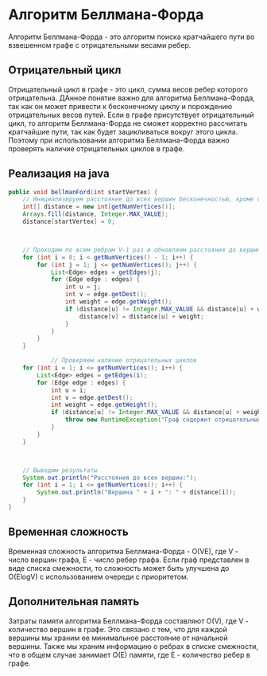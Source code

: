 # Алгоритм Беллмана-Форда

Алгоритм Беллмана-Форда - это алгоритм поиска кратчайшего пути во взвешенном графе с отрицательными весами ребер.

## Отрицательный цикл

Отрицательный цикл в графе - это цикл, сумма весов ребер которого отрицательна. ДАнное понятие важно для алгоритма Беллмана-Форда, так как он может привести к бесконечному циклу и порождению отрицательных весов путей. Если в графе присутствует отрицательный цикл, то алгоритм Беллмана-Форда не сможет корректно рассчитать кратчайшие пути, так как будет зацикливаться вокруг этого цикла. Поэтому при использовании алгоритма Беллмана-Форда важно проверять наличие отрицательных циклов в графе.

## Реализация на java

```java
public void bellmanFord(int startVertex) {
    // Инициализируем расстояние до всех вершин бесконечностью, кроме стартовой вершины
    int[] distance = new int[getNumVertices()];
    Arrays.fill(distance, Integer.MAX_VALUE);
    distance[startVertex] = 0;



    // Проходим по всем ребрам V-1 раз и обновляем расстояния до вершин
    for (int i = 0; i < getNumVertices() - 1; i++) {
        for (int j = 1; j <= getNumVertices(); j++) {
            List<Edge> edges = getEdges(j);
            for (Edge edge : edges) {
                int u = j;
                int v = edge.getDest();
                int weight = edge.getWeight();
                if (distance[u] != Integer.MAX_VALUE && distance[u] + weight < distance[v]) {
                    distance[v] = distance[u] + weight;
                }
            }
        }
    }

            // Проверяем наличие отрицательных циклов
    for (int i = 1; i <= getNumVertices(); i++) {
        List<Edge> edges = getEdges(i);
        for (Edge edge : edges) {
            int u = i;
            int v = edge.getDest();
            int weight = edge.getWeight();
            if (distance[u] != Integer.MAX_VALUE && distance[u] + weight < distance[v]) {
                throw new RuntimeException("Граф содержит отрицательный цикл!");
            }
        }
    }



    // Выводим результаты
    System.out.println("Расстояния до всех вершин:");
    for (int i = 1; i <= getNumVertices(); i++) {
        System.out.println("Вершина " + i + ": " + distance[i]);
    }
}
```

## Временная сложность

Временная сложность алгоритма Беллмана-Форда - O(VE), где V - число вершин графа, E - число ребер графа. Если граф представлен в виде списка смежности, то сложность может быть улучшена до O(ElogV) с использованием очереди с приоритетом.

## Дополнительная память

Затраты памяти алгоритма Беллмана-Форда составляют O(V), где V - количество вершин в графе. Это связано с тем, что для каждой вершины мы храним ее минимальное расстояние от начальной вершины. Также мы храним информацию о ребрах в списке смежности, что в общем случае занимает O(E) памяти, где E - количество ребер в графе.

